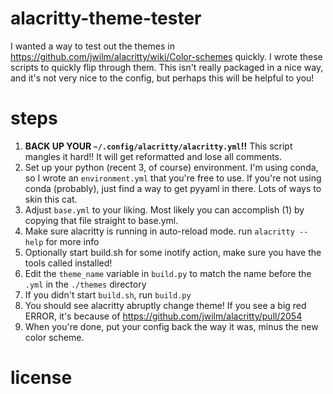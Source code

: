 # alacritty-theme-tester

I wanted a way to test out the themes in <https://github.com/jwilm/alacritty/wiki/Color-schemes> quickly. I wrote these scripts to quickly flip through them. This isn't really packaged in a nice way, and it's not very nice to the config, but perhaps this will be helpful to you!

# steps

1. **BACK UP YOUR `~/.config/alacritty/alacritty.yml`!!** This script mangles it hard!! It will get reformatted and lose all comments.
2. Set up your python (recent 3, of course) environment. I'm using conda, so I wrote an `environment.yml` that you're free to use. If you're not using conda (probably), just find a way to get pyyaml in there. Lots of ways to skin this cat.
3. Adjust `base.yml` to your liking. Most likely you can accomplish (1) by copying that file straight to base.yml.
4. Make sure alacritty is running in auto-reload mode. run `alacritty --help` for more info
5. Optionally start build.sh for some inotify action, make sure you have the tools called installed!
6. Edit the `theme_name` variable in `build.py` to match the name before the `.yml` in the `./themes` directory
7. If you didn't start `build.sh`, run `build.py`
8. You should see alacritty abruptly change theme! If you see a big red ERROR, it's because of <https://github.com/jwilm/alacritty/pull/2054>
9. When you're done, put your config back the way it was, minus the new color scheme.

# license



